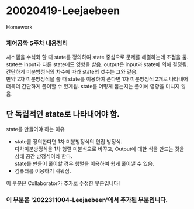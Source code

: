 # 20020419-Leejaebeen
Homework
### 제어공학 5주차 내용정리
시스템을 수식화 할 때 state를 정의하여 state 중심으로 문제를 해결하는데 초점을 둠.  
state는 input과 다른 state에도 영향을 받음. output은 input과 state에 의해 결정됨.  
간단하게 미분방정식의 차수에 따라 state의 갯수는 그와 같음.   
만약 2차 미분방정식을 풀 때 state를 이용하여 푼다면 1차 미분방정식 2개로 나타내어 더욱더 간단하게 풀이할 수 있게됨. state를 어떻게 잡는지는 풀이에 영향을 미치지 않음. 
## 단 독립적인 state로 나타내어야 함.  
state를 만들어야 하는 이유
+ state를 정의한다면 1차 미분방정식의 연립 방정식.  
다차미분방정식을 1차 행렬 미분식으로 바꾸고, Output에 대한 식을 만드는 것을 상태 공간 방정식이라 한다.  
state를 만들어 풀이할 경우 행렬을 이용하여 쉽게 풀어낼 수 있음.  
+ 컴퓨터를 이용하기 쉬워짐.

이 부분은 Collaborator가 추가로 수정한 부분입니다! 

### 이 부분은 '2022311004-Leejaebeen'에서 추가된 부분입니다.